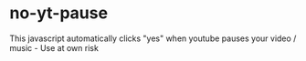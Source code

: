 # no-yt-pause
This javascript automatically clicks "yes" when youtube pauses your video / music - Use at own risk
